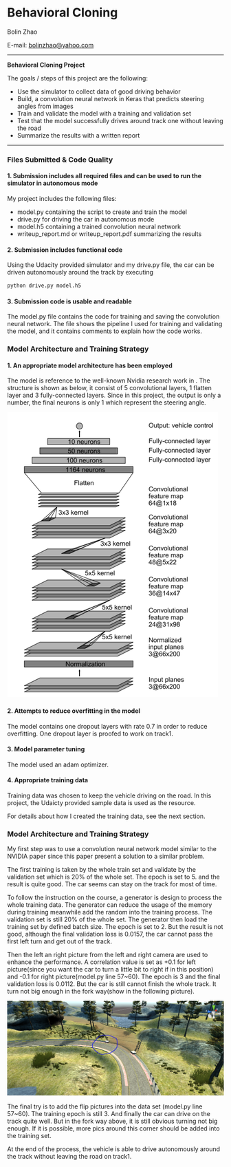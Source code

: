 # **Behavioral Cloning** 

Bolin Zhao

E-mail: bolinzhao@yahoo.com

---

**Behavioral Cloning Project**

The goals / steps of this project are the following:
* Use the simulator to collect data of good driving behavior
* Build, a convolution neural network in Keras that predicts steering angles from images
* Train and validate the model with a training and validation set
* Test that the model successfully drives around track one without leaving the road
* Summarize the results with a written report


[//]: # "Image References"

[image1]: ./pics/nvidia_net.png "Model Visualization"
[image2]: ./pics/fork.png "Fork road"
[image3]: ./examples/placeholder_small.png "Recovery Image"
[image4]: ./examples/placeholder_small.png "Recovery Image"
[image5]: ./examples/placeholder_small.png "Recovery Image"
[image6]: ./examples/placeholder_small.png "Normal Image"
[image7]: ./examples/placeholder_small.png "Flipped Image"



---
### Files Submitted & Code Quality

#### 1. Submission includes all required files and can be used to run the simulator in autonomous mode

My project includes the following files:
* model.py containing the script to create and train the model
* drive.py for driving the car in autonomous mode
* model.h5 containing a trained convolution neural network 
* writeup_report.md or writeup_report.pdf summarizing the results

#### 2. Submission includes functional code
Using the Udacity provided simulator and my drive.py file, the car can be driven autonomously around the track by executing 
```sh
python drive.py model.h5
```

#### 3. Submission code is usable and readable

The model.py file contains the code for training and saving the convolution neural network. The file shows the pipeline I used for training and validating the model, and it contains comments to explain how the code works.

### Model Architecture and Training Strategy

#### 1. An appropriate model architecture has been employed

The model is reference to the well-known Nvidia research work  in <End to End Learning for Self-Driving Cars>. The  structure is shown as below, it consist of 5 convolutional layers, 1 flatten layer and 3 fully-connected layers. Since in this project, the output is only a number, the final neurons is only 1 which represent the steering angle.

![the Nvidia CNN model][image1]



#### 2. Attempts to reduce overfitting in the model

The model contains one dropout layers with rate 0.7 in order to reduce overfitting. One dropout layer is proofed to work on track1.

#### 3. Model parameter tuning

The model used an adam optimizer.

#### 4. Appropriate training data

Training data was chosen to keep the vehicle driving on the road. In this project, the Udaicty provided sample data is used as the resource. 

For details about how I created the training data, see the next section. 

### Model Architecture and Training Strategy

My first step was to use a convolution neural network model similar to the  NVIDIA paper since this paper present a solution to a similar problem.

The first training is taken by the whole train set and validate by the validation set which is 20% of the whole set.  The epoch is set to 5. and the result is quite good.  The car seems can stay on the track for most of time.

To follow the instruction on the course, a generator is design to process the whole training data. The generator can reduce the usage of the memory during training meanwhile add the random into the training process. The validation set is still 20% of the whole set. The generator then load the training set by defined batch size.  The epoch is set to 2. But the result is not good, although the final validation loss is  0.0157, the car cannot pass the first left turn and get out of the track.  

Then the left an right picture from the left and right camera are used to enhance the performance.  A correlation value is set as +0.1 for left picture(since you want the car to turn a little bit to right if in this position) and -0.1 for right picture(model.py line 57~60). The epoch is 3 and the final validation loss is 0.0112. But the car is still cannot finish the whole track. It turn not big enough in the  fork way(show in the following picture).

![The fork road][image2]



The final try is to add the flip pictures into the data set (model.py line 57~60). The training epoch is still 3. And finally the car can drive on the track quite well. But in the fork way above, it is still obvious turning not big enough. If it is possible, more pics around this corner should be added into the training set.

At the end of the process, the vehicle is able to drive autonomously around the track without leaving the road on track1.


